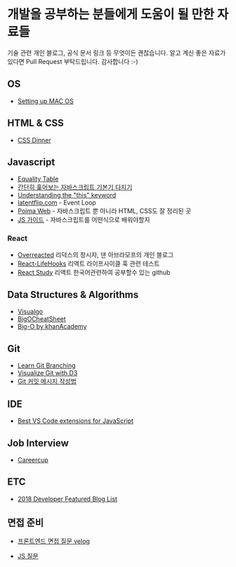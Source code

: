 # 개발을 공부하는 분들에게 도움이 될 만한 자료들

기술 관련 개인 블로그, 공식 문서 링크 등 무엇이든 괜찮습니다. 알고 계신 좋은 자료가 있다면 Pull Request 부탁드립니다. 감사합니다 :-)

## OS

- [Setting up MAC OS](https://subicura.com/2017/11/22/mac-os-development-environment-setup.html)

## HTML & CSS

- [CSS Dinner](https://flukeout.github.io/)

## Javascript

- [Equality Table](https://slikts.github.io/js-equality-game/)
- [간단히 훑어보는 자바스크립트 기본기 다지기](https://joshua1988.github.io/web-development/javascript/javascript-basic-summary/)
- [Understanding the "this" keyword](https://tylermcginnis.com/this-keyword-call-apply-bind-javascript/)
- [latentflip.com](http://latentflip.com/loupe/?code=JC5vbignYnV0dG9uJywgJ2NsaWNrJywgZnVuY3Rpb24gb25DbGljaygpIHsKICAgIHNldFRpbWVvdXQoZnVuY3Rpb24gdGltZXIoKSB7CiAgICAgICAgY29uc29sZS5sb2coJ1lvdSBjbGlja2VkIHRoZSBidXR0b24hJyk7ICAgIAogICAgfSwgMjAwMCk7Cn0pOwoKY29uc29sZS5sb2coIkhpISIpOwoKc2V0VGltZW91dChmdW5jdGlvbiB0aW1lb3V0KCkgewogICAgY29uc29sZS5sb2coIkNsaWNrIHRoZSBidXR0b24hIik7Cn0sIDUwMDApOwoKY29uc29sZS5sb2coIldlbGNvbWUgdG8gbG91cGUuIik7!!!PGJ1dHRvbj5DbGljayBtZSE8L2J1dHRvbj4%3D) - Event Loop
- [Poima Web](https://poiemaweb.com/) - 자바스크립트 뿐 아니라 HTML, CSS도 잘 정리된 곳
- [JS 가이드](https://medium.com/@wongni/6%EA%B0%9C%EC%9B%94-%EC%95%88%EC%97%90-%ED%92%80-%EC%8A%A4%ED%83%9D-%EA%B0%9C%EB%B0%9C%EC%9D%84-%EB%B0%B0%EC%9A%B0%EB%8A%94-%EA%B6%81%EA%B7%B9%EC%9D%98-%EA%B0%80%EC%9D%B4%EB%93%9C-%EB%8B%A8-3%EB%A7%8C-%EC%9B%90%EC%9C%BC%EB%A1%9C-430e26ad2448) - 자바스크립트를 어떤식으로 배워야할지 

### React

- [Overreacted](https://overreacted.io/) 리덕스의 창시자, 댄 아브라모프의 개인 블로그
- [React-LifeHooks](https://www.hooks.guide/) 리액트 라이프사이클 훅 관련 테스트 
- [React Study](https://github.com/reactkr/learn-react-in-korean) 리액트 한국어관련하여 공부할수 있는 github
## Data Structures & Algorithms

- [Visualgo](https://visualgo.net/)
- [BigOCheatSheet](http://bigocheatsheet.com/)
- [Big-O by khanAcademy](https://ko.khanacademy.org/computing/computer-science/algorithms/asymptotic-notation/a/big-o-notation)

## Git

- [Learn Git Branching](https://learngitbranching.js.org/)
- [Visualize Git with D3](https://onlywei.github.io/explain-git-with-d3/)
- [Git 커밋 메시지 작성법](https://item4.github.io/2016-11-01/How-to-Write-a-Git-Commit-Message/)

## IDE

- [Best VS Code extensions for JavaScript](https://blog.pusher.com/vscode-javascript-node/)

## Job Interview

- [Careercup](https://www.careercup.com/)

## ETC

- [2018 Developer Featured Blog List](https://www.huskyhoochu.com/suggested-blogs)

## 면접 준비
- [프론트엔드 면접 질문 velog](https://velog.io/@honeysuckle/%EC%8B%A0%EC%9E%85-%ED%94%84%EB%A1%A0%ED%8A%B8%EC%97%94%EB%93%9C-%EB%A9%B4%EC%A0%91-%EC%A7%88%EB%AC%B8-%EB%AA%A8%EC%9D%8C)

- [JS 질문](https://github.com/yangshun/front-end-interview-handbook/blob/master/Translations/Korean/questions/javascript-questions.md)
